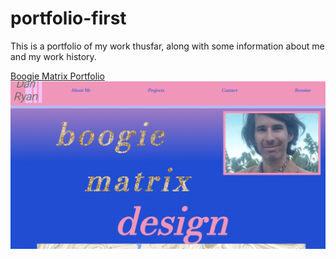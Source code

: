 # portfolio-first

This is a portfolio of my work thusfar, along with some information about me and my work  history.

[Boogie Matrix Portfolio](https://boogiematrix.github.io/portfolio-first/)
![Screen shot of portfolio](/assets/images/portfolioscreenshot.png)
